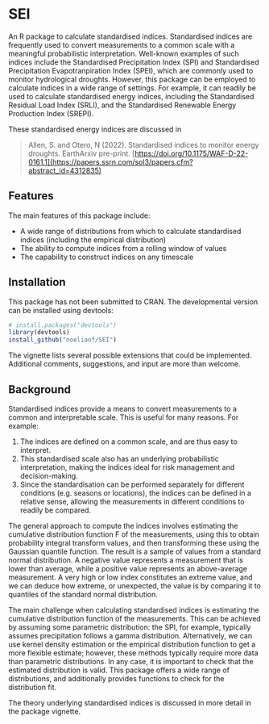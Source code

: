 # SEI

An R package to calculate standardised indices. Standardised indices are frequently used to convert measurements to a common scale with a meaningful probabilistic interpretation. Well-known examples of such indices include the Standardised Precipitation Index (SPI) and Standardised Precipitation Evapotranpiration Index (SPEI), which are commonly used to monitor hydrological droughts. However, this package can be employed to calculate indices in a wide range of settings. For example, it can readily be used to calculate standardised energy indices, including the Standardised Residual Load Index (SRLI), and the Standardised Renewable Energy Production Index (SREPI).

These standardised energy indices are discussed in
> Allen, S. and Otero, N (2022). 
> Standardised indices to monitor energy droughts.
> EarthArxiv pre-print.
> [https://doi.org/10.1175/WAF-D-22-0161.1](https://papers.ssrn.com/sol3/papers.cfm?abstract_id=4312835)

## Features
The main features of this package include:
  - A wide range of distributions from which to calculate standardised indices (including the empirical distribution)
  - The ability to compute indices from a rolling window of values
  - The capability to construct indices on any timescale
  
## Installation

This package has not been submitted to CRAN. The developmental version can be installed using devtools:
```r
# install.packages("devtools")
library(devtools)
install_github("noeliaof/SEI")
```
The vignette lists several possible extensions that could be implemented. Additional comments, suggestions, and input are more than welcome.

## Background

Standardised indices provide a means to convert measurements to a common and interpretable scale. This is useful for many reasons. For example:
1) The indices are defined on a common scale, and are thus easy to interpret. 
2) This standardised scale also has an underlying probabilistic interpretation, making the indices ideal for risk management and decision-making. 
3) Since the standardisation can be performed separately for different conditions (e.g. seasons or locations), the indices can be defined in a relative sense, allowing the measurements in different conditions to readily be compared. 

The general approach to compute the indices involves estimating the cumulative distribution function F of the measurements, using this to obtain probability integral transform values, and then transforming these using the Gaussian quantile function. The result is a sample of values from a standard normal distribution. A negative value represents a measurement that is lower than average, while a positive value represents an above-average measurement. A very high or low index constitutes an extreme value, and we can deduce how extreme, or unexpected, the value is by comparing it to quantiles of the standard normal distribution. 

The main challenge when calculating standardised indices is estimating the cumulative distribution function of the measurements. This can be achieved by assuming some parametric distribution: the SPI, for example, typically assumes precipitation follows a gamma distribution. Alternatively, we can use kernel density estimation or the empirical distribution function to get a more flexible estimate; however, these methods typically require more data than parametric distributions. In any case, it is important to check that the estimated distribution is valid. This package offers a wide range of distributions, and additionally provides functions to check for the distribution fit. 

The theory underlying standardised indices is discussed in more detail in the package vignette.
